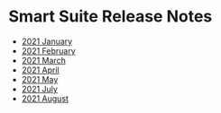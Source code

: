 # Smart Suite Release Notes

<PageHeader />

* [2021 January](./2021-january/README.md)
* [2021 February](./2021-february/README.md)
* [2021 March](./2021-march/README.md)
* [2021 April](./2021-april/README.md)
* [2021 May](./2021-may/README.md)
* [2021 July](./2021-july/README.md)
* [2021 August](./2021-august/README.md)  

<PageFooter />